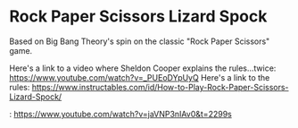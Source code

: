 # Rock Paper Scissors Lizard Spock

Based on Big Bang Theory's spin on the classic "Rock Paper Scissors" game.

Here's a link to a video where Sheldon Cooper explains the rules...twice: https://www.youtube.com/watch?v=_PUEoDYpUyQ
Here's a link to the rules: https://www.instructables.com/id/How-to-Play-Rock-Paper-Scissors-Lizard-Spock/

: https://www.youtube.com/watch?v=jaVNP3nIAv0&t=2299s
